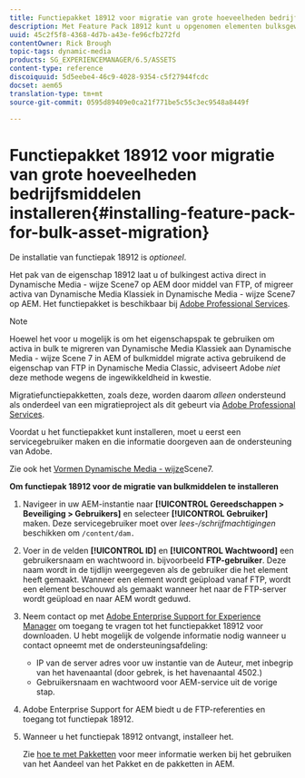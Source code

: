 ```yaml
---
title: Functiepakket 18912 voor migratie van grote hoeveelheden bedrijfsmiddelen installeren
description: Met Feature Pack 18912 kunt u opgenomen elementen bulksgewijs via FTP importeren of elementen van Dynamic Media Classic migreren naar Dynamic Media op AEM. Dit optionele functiepakket is beschikbaar bij de ondersteuning van Adobe.
uuid: 45c2f5f8-4368-4d7b-a43e-fe96cfb272fd
contentOwner: Rick Brough
topic-tags: dynamic-media
products: SG_EXPERIENCEMANAGER/6.5/ASSETS
content-type: reference
discoiquuid: 5d5eebe4-46c9-4028-9354-c5f27944fcdc
docset: aem65
translation-type: tm+mt
source-git-commit: 0595d89409e0ca21f771be5c55c3ec9548a8449f

---
```



# Functiepakket 18912 voor migratie van grote hoeveelheden bedrijfsmiddelen installeren{#installing-feature-pack-for-bulk-asset-migration}

De installatie van functiepak 18912 is *optioneel*.

Het pak van de eigenschap 18912 laat u of bulkingest activa direct in Dynamische Media - wijze Scene7 op AEM door middel van FTP, of migreer activa van Dynamische Media Klassiek in Dynamische Media - wijze Scene7 op AEM. Het functiepakket is beschikbaar bij [Adobe Professional Services](https://www.adobe.com/experience-cloud/consulting-services.html).

>[!NOTE]
>
>Hoewel het voor u mogelijk is om het eigenschapspak te gebruiken om activa in bulk te migreren van Dynamische Media Klassiek aan Dynamische Media - wijze Scene 7 in AEM of bulkmiddel migrate activa gebruikend de eigenschap van FTP in Dynamische Media Classic, adviseert Adobe *niet* deze methode wegens de ingewikkeldheid in kwestie.
>
>Migratiefunctiepakketten, zoals deze, worden daarom *alleen* ondersteund als onderdeel van een migratieproject als dit gebeurt via [Adobe Professional Services](https://www.adobe.com/experience-cloud/consulting-services.html).

Voordat u het functiepakket kunt installeren, moet u eerst een servicegebruiker maken en die informatie doorgeven aan de ondersteuning van Adobe.

Zie ook het [Vormen Dynamische Media - wijze](/help/assets/config-dms7.md)Scene7.

**Om functiepak 18912 voor de migratie van bulkmiddelen te installeren**

1. Navigeer in uw AEM-instantie naar **[!UICONTROL Gereedschappen > Beveiliging > Gebruikers]** en selecteer **[!UICONTROL Gebruiker]** maken. Deze servicegebruiker moet over *lees-/schrijfmachtigingen* beschikken om `/content/dam.`
1. Voer in de velden **[!UICONTROL ID]** en **[!UICONTROL Wachtwoord]** een gebruikersnaam en wachtwoord in. bijvoorbeeld **FTP-gebruiker**. Deze naam wordt in de tijdlijn weergegeven als de gebruiker die het element heeft gemaakt. Wanneer een element wordt geüpload vanaf FTP, wordt een element beschouwd als gemaakt wanneer het naar de FTP-server wordt geüpload en naar AEM wordt geduwd.
1. Neem contact op met [Adobe Enterprise Support for Experience Manager](https://helpx.adobe.com/contact/enterprise-support.ec.html) om toegang te vragen tot het functiepakket 18912 voor downloaden. U hebt mogelijk de volgende informatie nodig wanneer u contact opneemt met de ondersteuningsafdeling:

   * IP van de server adres voor uw instantie van de Auteur, met inbegrip van het havenaantal (door gebrek, is het havenaantal 4502.)
   * Gebruikersnaam en wachtwoord voor AEM-service uit de vorige stap.

1. Adobe Enterprise Support for AEM biedt u de FTP-referenties en toegang tot functiepak 18912.
1. Wanneer u het functiepak 18912 ontvangt, installeer het.

   Zie [hoe te met Pakketten](/help/sites-administering/package-manager.md) voor meer informatie werken bij het gebruiken van het Aandeel van het Pakket en de pakketten in AEM.

